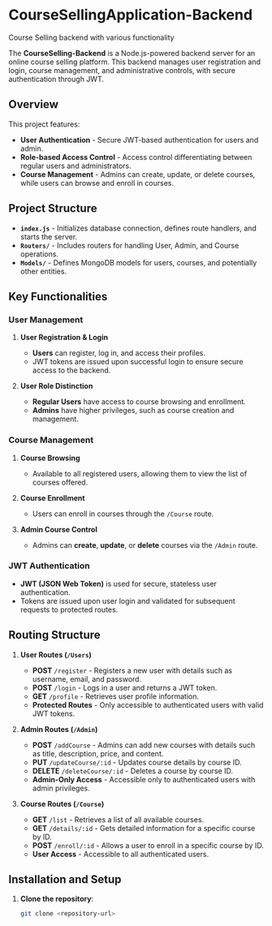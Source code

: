 # CourseSellingApplication-Backend
Course Selling backend with various functionality

The **CourseSelling-Backend** is a Node.js-powered backend server for an online course selling platform. This backend manages user registration and login, course management, and administrative controls, with secure authentication through JWT.

## Overview

This project features:
- **User Authentication** - Secure JWT-based authentication for users and admin.
- **Role-based Access Control** - Access control differentiating between regular users and administrators.
- **Course Management** - Admins can create, update, or delete courses, while users can browse and enroll in courses.

## Project Structure

- **`index.js`** - Initializes database connection, defines route handlers, and starts the server.
- **`Routers/`** - Includes routers for handling User, Admin, and Course operations.
- **`Models/`** - Defines MongoDB models for users, courses, and potentially other entities.

## Key Functionalities

### User Management
1. **User Registration & Login**
   - **Users** can register, log in, and access their profiles.
   - JWT tokens are issued upon successful login to ensure secure access to the backend.
   
2. **User Role Distinction**
   - **Regular Users** have access to course browsing and enrollment.
   - **Admins** have higher privileges, such as course creation and management.

### Course Management
1. **Course Browsing**
   - Available to all registered users, allowing them to view the list of courses offered.
   
2. **Course Enrollment**
   - Users can enroll in courses through the `/Course` route.

3. **Admin Course Control**
   - Admins can **create**, **update**, or **delete** courses via the `/Admin` route.

### JWT Authentication
- **JWT (JSON Web Token)** is used for secure, stateless user authentication.
- Tokens are issued upon user login and validated for subsequent requests to protected routes.

## Routing Structure

1. **User Routes (`/Users`)**
   - **POST** `/register` - Registers a new user with details such as username, email, and password.
   - **POST** `/login` - Logs in a user and returns a JWT token.
   - **GET** `/profile` - Retrieves user profile information.
   - **Protected Routes** - Only accessible to authenticated users with valid JWT tokens.

2. **Admin Routes (`/Admin`)**
   - **POST** `/addCourse` - Admins can add new courses with details such as title, description, price, and content.
   - **PUT** `/updateCourse/:id` - Updates course details by course ID.
   - **DELETE** `/deleteCourse/:id` - Deletes a course by course ID.
   - **Admin-Only Access** - Accessible only to authenticated users with admin privileges.

3. **Course Routes (`/Course`)**
   - **GET** `/list` - Retrieves a list of all available courses.
   - **GET** `/details/:id` - Gets detailed information for a specific course by ID.
   - **POST** `/enroll/:id` - Allows a user to enroll in a specific course by ID.
   - **User Access** - Accessible to all authenticated users.

## Installation and Setup

1. **Clone the repository**:
   ```bash
   git clone <repository-url>
